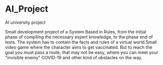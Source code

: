 # AI_Project
AI university project

Small development project of a System Based
in Rules, from the initial phase of compiling the necessary expert knowledge, to the phase
end of tests. The system has to contain the facts and rules of a virtual world.Small video game where the
character aims to get vaccinated. But to reach the goal you must pass a route,
that may not be easy, where you can meet your "invisible enemy" COVID-19 and other
kind of obstacles on the way.

